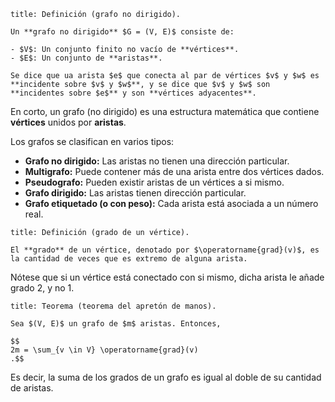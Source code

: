 ```ad-definition
title: Definición (grafo no dirigido).

Un **grafo no dirigido** $G = (V, E)$ consiste de:

- $V$: Un conjunto finito no vacío de **vértices**.
- $E$: Un conjunto de **aristas**.

Se dice que ua arista $e$ que conecta al par de vértices $v$ y $w$ es **incidente sobre $v$ y $w$**, y se dice que $v$ y $w$ son **incidentes sobre $e$** y son **vértices adyacentes**.

```

En corto, un grafo (no dirigido) es una estructura matemática que contiene **vértices** unidos por **aristas**.

Los grafos se clasifican en varios tipos:

- **Grafo no dirigido:** Las aristas no tienen una dirección particular.
- **Multigrafo:** Puede contener más de una arista entre dos vértices dados.
- **Pseudografo:** Pueden existir aristas de un vértices a si mismo.
- **Grafo dirigido:** Las aristas tienen dirección particular.
- **Grafo etiquetado (o con peso):** Cada arista está asociada a un número real.

```ad-definition
title: Definición (grado de un vértice).

El **grado** de un vértice, denotado por $\operatorname{grad}(v)$, es la cantidad de veces que es extremo de alguna arista.

```

Nótese que si un vértice está conectado con si mismo, dicha arista le añade grado $2$, y no $1$.

```ad-theorem
title: Teorema (teorema del apretón de manos).

Sea $(V, E)$ un grafo de $m$ aristas. Entonces,

$$
2m = \sum_{v \in V} \operatorname{grad}(v)
.$$

```

Es decir, la suma de los grados de un grafo es igual al doble de su cantidad de aristas.